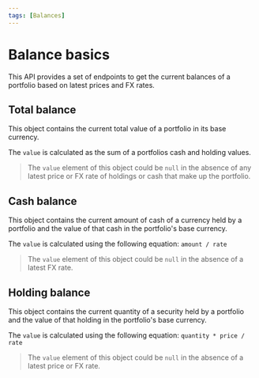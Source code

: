```yaml
---
tags: [Balances]
---
```


# Balance basics

This API provides a set of endpoints to get the current balances of a portfolio based on latest prices and FX rates.

## Total balance

This object contains the current total value of a portfolio in its base currency.

The `value` is calculated as the sum of a portfolios cash and holding values.

<!-- theme: warning -->
> The `value` element of this object could be `null` in the absence of any latest price or FX rate of holdings or cash that make up the portfolio.

## Cash balance

This object contains the current amount of cash of a currency held by a portfolio and the value of that cash in the portfolio's base currency.

The `value` is calculated using the following equation: `amount / rate` 

<!-- theme: warning -->
> The `value` element of this object could be `null` in the absence of a latest FX rate.

## Holding balance

This object contains the current quantity of a security held by a portfolio and the value of that holding in the portfolio's base currency.

The `value` is calculated using the following equation: `quantity * price / rate` 

<!-- theme: warning -->
> The `value` element of this object could be `null` in the absence of a latest price or FX rate.
